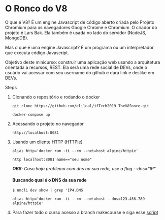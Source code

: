 # O Ronco do V8

O que é V8? 
É um engine Javascript de código aberto criada pelo Projeto Chromium para os navegadores Google Chrome e Chromium. O criador do projeto é Lars Bak. Ela também é usada no lado do servidor (NodeJS, MongoDB). 

Mas o que é uma engine Javascript?
É um programa ou um interpretador que executa código Javascript.	

Objetivo deste minicurso: construir uma aplicação web usando a arquitetura orientada a recursos, REST. Ela será uma rede social de DEVs, onde o usuário vai acessar com seu username do github e dará link e deslike em DEVs.

Steps

1. Clonando o repositório e rodando o docker

    `
    git clone https://github.com/elileal/ifTech2019_TheV8Snore.git
    `

    `
    docker-compose up
    `
1. Acessando o projeto no navegador

    `
    http://localhost:8081
    `
1. Usando um cliente HTTP ([HTTPie](https://httpie.org/))

    `
    alias http='docker run -ti --rm --net=host alpine/httpie'
    `

    `
    http localhost:8081 name=="seu nome"
    `

    _**OBS**: Caso haja problema com dns na sua rede, use a flag --dns="IP"_

    #### Buscando qual é o DNS da sua rede

    `
    $ nmcli dev show | grep 'IP4.DNS
    `

    `
    alias http='docker run -ti --rm --net=host --dns=123.456.789 alpine/httpie'
    `
    
1. Para fazer todo o curso acesso a branch makecourse e siga esse [script](script/Minicurso_IFTech_2019.pdf)

